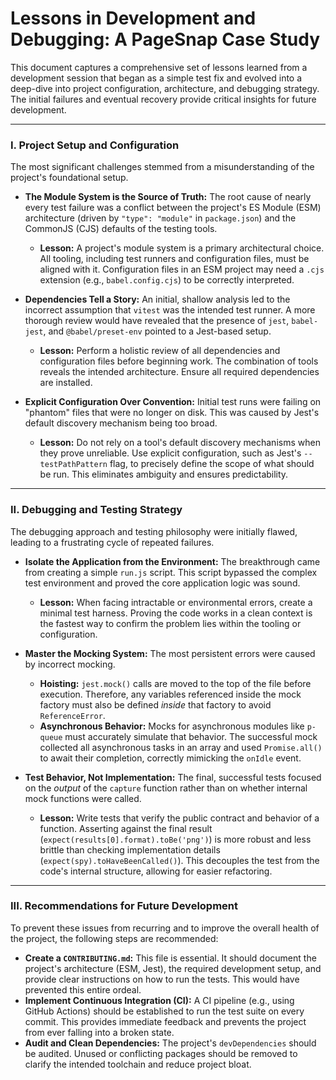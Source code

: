# Lessons in Development and Debugging: A PageSnap Case Study

This document captures a comprehensive set of lessons learned from a development session that began as a simple test fix and evolved into a deep-dive into project configuration, architecture, and debugging strategy. The initial failures and eventual recovery provide critical insights for future development.

---

### I. Project Setup and Configuration

The most significant challenges stemmed from a misunderstanding of the project's foundational setup.

*   **The Module System is the Source of Truth:** The root cause of nearly every test failure was a conflict between the project's ES Module (ESM) architecture (driven by `"type": "module"` in `package.json`) and the CommonJS (CJS) defaults of the testing tools.
    *   **Lesson:** A project's module system is a primary architectural choice. All tooling, including test runners and configuration files, must be aligned with it. Configuration files in an ESM project may need a `.cjs` extension (e.g., `babel.config.cjs`) to be correctly interpreted.

*   **Dependencies Tell a Story:** An initial, shallow analysis led to the incorrect assumption that `vitest` was the intended test runner. A more thorough review would have revealed that the presence of `jest`, `babel-jest`, and `@babel/preset-env` pointed to a Jest-based setup.
    *   **Lesson:** Perform a holistic review of all dependencies and configuration files before beginning work. The combination of tools reveals the intended architecture. Ensure all required dependencies are installed.

*   **Explicit Configuration Over Convention:** Initial test runs were failing on "phantom" files that were no longer on disk. This was caused by Jest's default discovery mechanism being too broad.
    *   **Lesson:** Do not rely on a tool's default discovery mechanisms when they prove unreliable. Use explicit configuration, such as Jest's `--testPathPattern` flag, to precisely define the scope of what should be run. This eliminates ambiguity and ensures predictability.

---

### II. Debugging and Testing Strategy

The debugging approach and testing philosophy were initially flawed, leading to a frustrating cycle of repeated failures.

*   **Isolate the Application from the Environment:** The breakthrough came from creating a simple `run.js` script. This script bypassed the complex test environment and proved the core application logic was sound.
    *   **Lesson:** When facing intractable or environmental errors, create a minimal test harness. Proving the code works in a clean context is the fastest way to confirm the problem lies within the tooling or configuration.

*   **Master the Mocking System:** The most persistent errors were caused by incorrect mocking.
    *   **Hoisting:** `jest.mock()` calls are moved to the top of the file before execution. Therefore, any variables referenced inside the mock factory must also be defined *inside* that factory to avoid `ReferenceError`.
    *   **Asynchronous Behavior:** Mocks for asynchronous modules like `p-queue` must accurately simulate that behavior. The successful mock collected all asynchronous tasks in an array and used `Promise.all()` to await their completion, correctly mimicking the `onIdle` event.

*   **Test Behavior, Not Implementation:** The final, successful tests focused on the *output* of the `capture` function rather than on whether internal mock functions were called.
    *   **Lesson:** Write tests that verify the public contract and behavior of a function. Asserting against the final result (`expect(results[0].format).toBe('png')`) is more robust and less brittle than checking implementation details (`expect(spy).toHaveBeenCalled()`). This decouples the test from the code's internal structure, allowing for easier refactoring.

---

### III. Recommendations for Future Development

To prevent these issues from recurring and to improve the overall health of the project, the following steps are recommended:

*   **Create a `CONTRIBUTING.md`:** This file is essential. It should document the project's architecture (ESM, Jest), the required development setup, and provide clear instructions on how to run the tests. This would have prevented this entire ordeal.
*   **Implement Continuous Integration (CI):** A CI pipeline (e.g., using GitHub Actions) should be established to run the test suite on every commit. This provides immediate feedback and prevents the project from ever falling into a broken state.
*   **Audit and Clean Dependencies:** The project's `devDependencies` should be audited. Unused or conflicting packages should be removed to clarify the intended toolchain and reduce project bloat.
